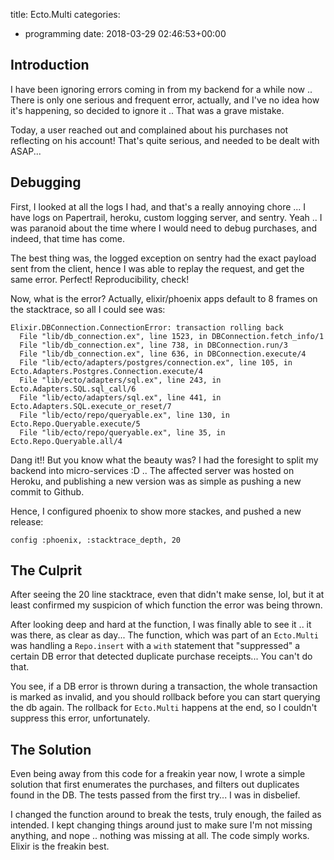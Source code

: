 title: Ecto.Multi
categories:
- programming
date: 2018-03-29 02:46:53+00:00

## Introduction

I have been ignoring errors coming in from my backend for a while now .. There is only one serious and frequent error, actually, and I've no idea how it's happening, so decided to ignore it .. That was a grave mistake.

Today, a user reached out and complained about his purchases not reflecting on his account! That's quite serious, and needed to be dealt with ASAP...

## Debugging

First, I looked at all the logs I had, and that's a really annoying chore ... I have logs on Papertrail, heroku, custom logging server, and sentry. Yeah .. I was paranoid about the time where I would need to debug purchases, and indeed, that time has come.

The best thing was, the logged exception on sentry had the exact payload sent from the client, hence I was able to replay the request, and get the same error. Perfect! Reproducibility, check!

Now, what is the error? Actually, elixir/phoenix apps default to 8 frames on the stacktrace, so all I could see was:

```
Elixir.DBConnection.ConnectionError: transaction rolling back
  File "lib/db_connection.ex", line 1523, in DBConnection.fetch_info/1
  File "lib/db_connection.ex", line 738, in DBConnection.run/3
  File "lib/db_connection.ex", line 636, in DBConnection.execute/4
  File "lib/ecto/adapters/postgres/connection.ex", line 105, in Ecto.Adapters.Postgres.Connection.execute/4
  File "lib/ecto/adapters/sql.ex", line 243, in Ecto.Adapters.SQL.sql_call/6
  File "lib/ecto/adapters/sql.ex", line 441, in Ecto.Adapters.SQL.execute_or_reset/7
  File "lib/ecto/repo/queryable.ex", line 130, in Ecto.Repo.Queryable.execute/5
  File "lib/ecto/repo/queryable.ex", line 35, in Ecto.Repo.Queryable.all/4
```

Dang it!! But you know what the beauty was? I had the foresight to split my backend into micro-services :D .. The affected server was hosted on Heroku, and publishing a new version was as simple as pushing a new commit to Github.

Hence, I configured phoenix to show more stackes, and pushed a new release:

```
config :phoenix, :stacktrace_depth, 20
```

## The Culprit

After seeing the 20 line stacktrace, even that didn't make sense, lol, but it at least confirmed my suspicion of which function the error was being thrown.

After looking deep and hard at the function, I was finally able to see it .. it was there, as clear as day... The function, which was part of an `Ecto.Multi` was handling a `Repo.insert` with a `with` statement that "suppressed" a certain DB error that detected duplicate purchase receipts... You can't do that.

You see, if a DB error is thrown during a transaction, the whole transaction is marked as invalid, and you should rollback before you can start querying the db again. The rollback for `Ecto.Multi` happens at the end, so I couldn't suppress this error, unfortunately.

## The Solution

Even being away from this code for a freakin year now, I wrote a simple solution that first enumerates the purchases, and filters out duplicates found in the DB. The tests passed from the first try... I was in disbelief.

I changed the function around to break the tests, truly enough, the failed as intended. I kept changing things around just to make sure I'm not missing anything, and nope .. nothing was missing at all. The code simply works. Elixir is the freakin best.
